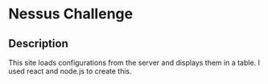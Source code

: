 # Nessus Challenge

## Description

This site loads configurations from the server and displays them in a table. I used react and node.js to create this.
